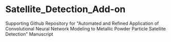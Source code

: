# Satellite_Detection_Add-on
Supporting Github Repository for "Automated and Refined Application of Convolutional Neural Network Modeling to Metallic Powder Particle Satellite Detection" Manuscript
